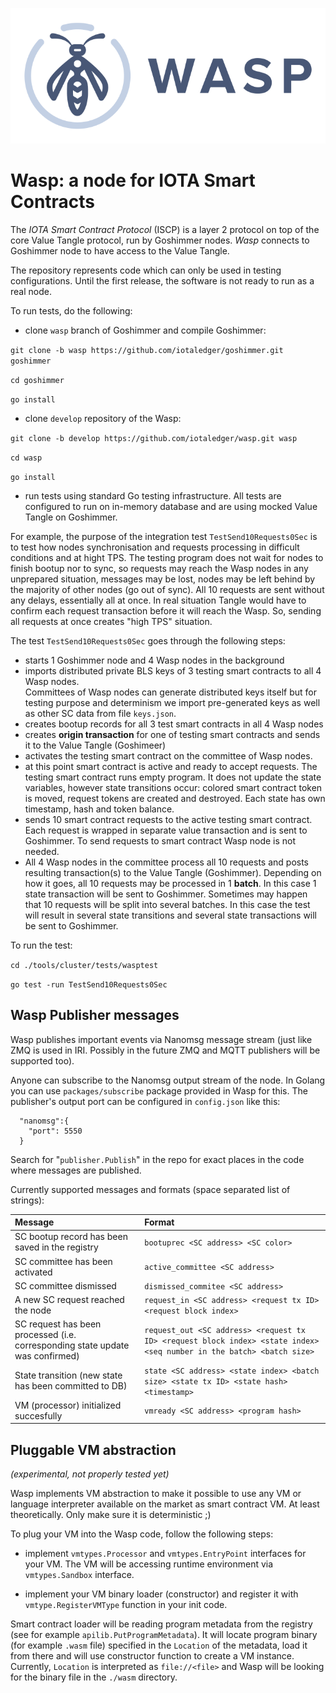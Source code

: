 ![Wasp logo](WASP_logo_dark.png)
# Wasp: a node for IOTA Smart Contracts


The _IOTA Smart Contract Protocol_ (ISCP) is a layer 2 protocol on top of the core Value Tangle
protocol, run by Goshimmer nodes. _Wasp_ connects to Goshimmer node to have access to the Value Tangle.   

The repository represents code which can only be used in testing configurations.
Until the first release, the software is not ready to run as a real node.
 
To run tests, do the following:

- clone `wasp` branch of Goshimmer and compile Goshimmer:

`git clone -b wasp https://github.com/iotaledger/goshimmer.git goshimmer`

`cd goshimmer`    

`go install`    
    
- clone `develop` repository of the Wasp:
    
`git clone -b develop https://github.com/iotaledger/wasp.git wasp`

`cd wasp`

`go install`

- run tests using standard Go testing infrastructure. 
All tests are configured to run on in-memory database and are using mocked Value Tangle on Goshimmer.

For example, the purpose of the integration test `TestSend10Requests0Sec` is to test how nodes synchronisation 
and requests processing in difficult conditions and at hight TPS. 
The testing program does not wait for nodes to finish bootup nor to sync, so requests may reach the Wasp nodes
in any unprepared situation, messages may be lost, nodes may be left behind by the majority of other nodes (go out of sync).
All 10 requests are sent without any delays, essentially all at once. 
In real situation Tangle would have to confirm each request transaction before it will reach the Wasp. 
So, sending all requests at once creates "high TPS" situation.

The test `TestSend10Requests0Sec` goes through the following steps:

- starts 1 Goshimmer node and 4 Wasp nodes in the background
- imports distributed private BLS keys of 3 testing smart contracts to all 4 Wasp nodes.  
Committees of Wasp nodes can generate distributed keys itself but for testing purpose and determinism 
we import pre-generated keys as well as other SC data from file `keys.json`.
- creates bootup records for all 3 test smart contracts in all 4 Wasp nodes
- creates **origin transaction** for one of testing smart contracts and sends it to the Value Tangle (Goshimeer)
- activates the testing smart contract on the committee of Wasp nodes. 
- at this point smart contract is active and ready to accept requests. The testing smart contract 
runs empty program. It does not update the state variables, however state transitions occur: 
colored smart contract token is moved, request tokens are created and destroyed. 
Each state has own timestamp, hash and token balance.
- sends 10 smart contract requests to the active testing smart contract. 
Each request is wrapped in separate value transaction and is sent to Goshimmer. To send requests to 
smart contract Wasp node is not needed.
- All 4 Wasp nodes in the committee process all 10 requests and posts resulting transaction(s)
to the Value Tangle (Goshimmer). Depending on how it goes, all 10 requests may be processed in 1 **batch**. 
In this case 1 state transaction will be sent to Goshimmer. 
Sometimes may happen that 10 requests will be split into several batches. In this case 
the test will result in several state transitions and several state transactions will be sent to Goshimmer. 
 
To run the test:  

`cd ./tools/cluster/tests/wasptest`

`go test -run TestSend10Requests0Sec` 

## Wasp Publisher messages

Wasp publishes important events via Nanomsg message stream (just like ZMQ is used in IRI. Possibly  in the future ZMQ and MQTT publishers will be supported too).

Anyone can subscribe to the Nanomsg output stream of the node. In Golang you can use `packages/subscribe` package provided in Wasp for this.
The publisher's output port can be configured in ```config.json``` like this:
```
  "nanomsg":{
    "port": 5550
  } 
```

Search for  "```publisher.Publish```" in the repo for exact places in the code where messages are published. 

Currently supported messages and formats (space separated list of strings):

|Message|Format|
|:--- |:--- |
|SC bootup record has been saved in the registry | ```bootuprec <SC address> <SC color>``` |
|SC committee has been activated|```active_committee <SC address>```|
|SC committee dismissed|```dismissed_commitee <SC address>```|
|A new SC request reached the node|```request_in <SC address> <request tx ID> <request block index>```|
|SC request has been processed (i.e. corresponding state update was confirmed)|```request_out <SC address> <request tx ID> <request block index> <state index> <seq number in the batch> <batch size>```|
|State transition (new state has been committed to DB)| ```state <SC address> <state index> <batch size> <state tx ID> <state hash> <timestamp>```|
|VM (processor) initialized succesfully|```vmready <SC address> <program hash>```|

## Pluggable VM abstraction
_(experimental, not properly tested yet)_

Wasp implements VM abstraction to make it possible to use any VM or language interpreter available on the market 
as smart contract VM. At least theoretically. Only make sure it is deterministic ;)

To plug your VM into the Wasp code, follow the following steps:

- implement `vmtypes.Processor` and `vmtypes.EntryPoint` interfaces for your VM. The VM will be accessing 
runtime environment via `vmtypes.Sandbox` interface.

- implement your VM binary loader (constructor) and register it with `vmtype.RegisterVMType` function in your init code. 

Smart contract loader will be reading program metadata from the registry (see for example `apilib.PutProgramMetadata`). 
It will locate program binary (for example `.wasm` file) specified in the `Location` of the metadata, load it from there 
and will use constructor function to create a VM instance. Currently, `Location` is interpreted as `file://<file>` and Wasp 
will be looking for the binary file in the `./wasm` directory.

 